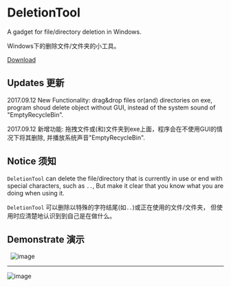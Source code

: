 # DeletionTool
A gadget for file/directory deletion in Windows.

Windows下的删除文件/文件夹的小工具。


[Download](https://github.com/differentrain/DeletionTool/raw/master/src/DeletionTool/bin/Release/DeletionTool.zip)

## Updates 更新 

2017.09.12  New Functionality: drag&drop files or(and) directories on exe, program shoud delete object without GUI, instead of the system sound of "EmptyRecycleBin".

2017.09.12  新增功能: 拖拽文件或(和)文件夹到exe上面，程序会在不使用GUI的情况下将其删除, 并播放系统声音"EmptyRecycleBin".

## Notice 须知

`DeletionTool` can delete the file/directory that is currently in use or end with special characters, such as `..`, But make it clear that you know what you are doing when using it.

`DeletionTool` 可以删除以特殊的字符结尾(如`..`)或正在使用的文件/文件夹， 但使用时应清楚地认识到到自己是在做什么。

## Demonstrate 演示
 
![image](https://github.com/differentrain/DeletionTool/raw/master/imgs/11111.gif)
 
***

![image](https://github.com/differentrain/DeletionTool/raw/master/imgs/222.gif)


